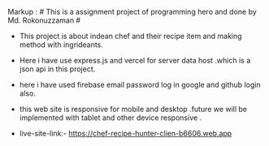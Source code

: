 Markup :  # This is a assignment project of programming hero and done by Md. Rokonuzzaman #

- This project is about indean chef and their recipe item and making method with ingrideants.

- Here i have use express.js and vercel for server data host .which is a json api in this project.

- here i have used firebase email password log in google and github login also.

- this web site is responsive for mobile and desktop .future we will be implemented with tablet and other device responsive .

- live-site-link:- https://chef-recipe-hunter-clien-b6606.web.app